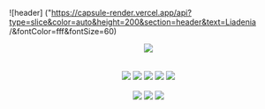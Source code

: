 <!-- - 👋 Hi, I’m @Liadenia
- 👀 I’m interested in Frontend and Art
- 🌱 I’m currently learning Language
- 💞️ I’m looking to collaborate on ...
- 📫 How to reach me ...

Liadenia/Liadenia is a ✨ special ✨ repository because its `README.md` (this file) appears on your GitHub profile.
You can click the Preview link to take a look at your changes.
--->

![header] ("https://capsule-render.vercel.app/api?type=slice&color=auto&height=200&section=header&text=Liadenia /&fontColor=fff&fontSize=60)

<div align=center>
  <img src="https://github-readme-stats.vercel.app/api/top-langs/?username=Liadenia&layout=compact">
  <br>
  <br>
  <br>
	<img src="https://img.shields.io/badge/HTML5-E34F26?style=flat&logo=HTML5&logoColor=white" />
	<img src="https://img.shields.io/badge/CSS3-1572B6?style=flat&logo=CSS3&logoColor=white" />
  <img src="https://img.shields.io/badge/Sass-CC6699?style=flat&logo=Sass&logoColor=white" />
  <img src="https://img.shields.io/badge/jQuery-0769AD?style=flat&logo=jQuery&logoColor=white" />
  <img src="https://img.shields.io/badge/JavaScript-F7DF1E?style=flat&logo=JavaScript&logoColor=white" />
  <br>
  <br>
  <img src="https://img.shields.io/badge/Adobe Photoshop-31A8FF?style=flat&logo=Photoshop&logoColor=white" />
  <img src="https://img.shields.io/badge/Adobe Illustrator-FF9A00?style=flat&logo=Illustrator&logoColor=white" />
  <img src="https://img.shields.io/badge/Figma-F24E1E?style=flat&logo=Figma&logoColor=white" />
</div>
